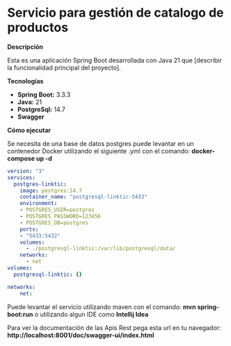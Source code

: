 # Servicio para gestión de catalogo de productos

**Descripción**

Esta es una aplicación Spring Boot desarrollada con Java 21 que [describir la funcionalidad principal del proyecto].

**Tecnologías**

* **Spring Boot:** 3.3.3
* **Java:** 21
* **PostgreSql:** 14.7
* **Swagger**



**Cómo ejecutar**

Se necesita de una base de datos postgres puede  levantar en un contenedor Docker utilizando el siguiente .yml
con el comando: **docker-compose up -d**
```yaml
version: "3"
services:
  postgres-linktic:
    image: postgres:14.7
    container_name: "postgresql-linktic-5433"
    environment:
    - POSTGRES_USER=postgres
    - POSTGRES_PASSWORD=123456
    - POSTGRES_DB=postgres
    ports:
    - "5433:5432"
    volumes:
      - ./postgresql-linktic:/var/lib/postgresql/data/
    networks:
      - net
volumes:
  postgresql-linktic: {}

networks:
    net:
```


Puede levantar el servicio utilizando maven con el comando: **mvn spring-boot:run** o utilizando algun IDE como **Intellij Idea**

Para ver la documentación de las Apis Rest pega esta url en tu navegador: **http://localhost:8001/doc/swagger-ui/index.html**